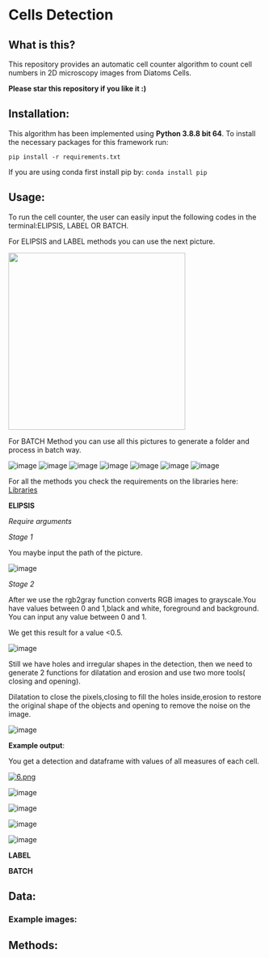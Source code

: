 # Cells Detection

## What is this?
This repository provides an automatic cell counter algorithm to count cell numbers in 2D microscopy images from Diatoms Cells. 


**Please star this repository if you like it :)**

## Installation:
This algorithm has been implemented using **Python 3.8.8 bit 64**. To install the necessary packages for this framework run:
```
pip install -r requirements.txt
```
If you are using conda first install pip by: ```conda install pip```


## Usage:

To run the cell counter, the user can easily input the following codes in the terminal:ELIPSIS, LABEL OR BATCH.

For ELIPSIS and LABEL methods you can use the next picture.

<p float="left">
  <img src="https://postimg.cc/hfcyN6yG" width="350" />
</p>

For BATCH Method you can use all this pictures to generate a folder and process in batch way.

![image](https://github.com/Nahuel88Ar/Cells-Detection-/example_data/1.tif)
![image](https://github.com/Nahuel88Ar/Cells-Detection-/example_data/2.tif)
![image](https://github.com//Nahuel88Ar/Cells-Detection-/example_data/3.tif)
![image](https://github.com/Nahuel88Ar/Cells-Detection-/example_data/4.tif)
![image](https://github.com/Nahuel88Ar/Cells-Detection-/example_data/5.tif)
![image](https://github.com/Nahuel88Ar/Cells-Detection-/example_data/6.tif)
![image](https://github.com/Nahuel88Ar/Cells-Detection-/example_data/7.tif)

For all the methods you check the requirements on the libraries here:
[Libraries](https://github.com/Nahuel88Ar/Cells-Detection-/requirements.txt)


**ELIPSIS**

*Require arguments*

*Stage 1*

You maybe input the path of the picture.

![image](https://github.com/Nahuel88Ar/Cells-Detection-/IMAGES/path_elipsis.png)

*Stage 2*

After we use the rgb2gray function converts RGB images to grayscale.You have values between 0 and 1,black and white, foreground and background.
You can input any value between 0 and 1.

We get this result for a value <0.5.

![image](https://github.com/Nahuel88Ar/Cells-Detection-/IMAGES/grayscale_elipsis.jpg)

Still we have holes and irregular shapes in the detection, then we need to generate 2 functions for dilatation and erosion and use two more tools( closing and opening).

Dilatation to close the pixels,closing to fill the holes inside,erosion to restore the original shape of the objects and opening to remove the noise on the image.

![image](https://github.com/Nahuel88Ar/Cells-Detection-/IMAGES/grayscale_elipsis_2.jpg)

**Example output**:

You get a detection and dataframe with values of all measures of each cell.

[![6.png](https://i.postimg.cc/L6ZcgMjj/6.png)](https://postimg.cc/hfcyN6yG)

![image](https://github.com/Nahuel88Ar/Cells-Detection-/IMAGES/label_elipsis.png)

![image](https://github.com/Nahuel88Ar/Cells-Detection-/IMAGES/detection_elipsis.png)

![image](https://github.com/Nahuel88Ar/Cells-Detection-/IMAGES/dataframe.png)

![image](https://github.com/Nahuel88Ar/Cells-Detection-/IMAGES/dataframe2.png)

**LABEL**

**BATCH**






## Data:

### Example images:

## Methods:






